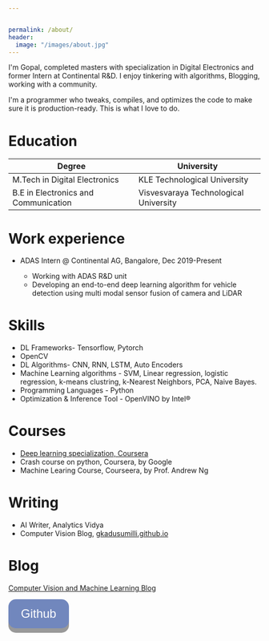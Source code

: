 ```yaml
---


permalink: /about/
header:
  image: "/images/about.jpg"
---
```


I'm Gopal, completed masters with specialization in Digital Electronics and former Intern at Continental R&D. I enjoy tinkering with algorithms, Blogging, working with a community.

I'm a programmer who tweaks, compiles, and optimizes the code to make sure it is production-ready. This is what I love to do.



Education
======

| Degree | University |
| --- | --- |
| M.Tech in Digital Electronics | KLE Technological University |
| B.E in Electronics and Communication | Visvesvaraya Technological University |


Work experience
======
* ADAS Intern @ Continental AG, Bangalore, Dec 2019-Present

   * Working with ADAS R&D unit
   * Developing an end-to-end deep learning algorithm for vehicle detection using multi modal sensor fusion of camera and LiDAR
  
   

Skills
======
* DL Frameworks- Tensorflow, Pytorch
* OpenCV
* DL Algorithms- CNN, RNN, LSTM, Auto Encoders
* Machine Learning algorithms - SVM, Linear regression, logistic regression, k-means clustring, k-Nearest Neighbors, PCA, Naive Bayes.
* Programming Languages - Python
* Optimization & Inference Tool - OpenVINO by Intel® 

Courses
======
* <a href="https://www.coursera.org/account/accomplishments/specialization/certificate/DNJHMTSMUMTT" title="Deep learning specialization, Coursera"> Deep learning specialization, Coursera </a>
* Crash course on python, Coursera, by Google
* Machine Learing Course, Courseera, by Prof. Andrew Ng

Writing
======

* AI Writer, Analytics Vidya 
* Computer Vision Blog, [gkadusumilli.github.io](https://gkadusumilli.github.io)

Blog
======
<a href="https://gkadusumilli.github.io/" title="Computer Vision and Machine Learning Blog">Computer Vision and Machine Learning Blog</a>

<style>
.button {
  display: inline-block;
  padding: 15px 25px;
  font-size: 24px;
  cursor: pointer;
  text-align: center;
  text-decoration: none;
  outline: none;
  color: #fff;
  background-color: #7187bd;
  border: none;
  border-radius: 15px;
  box-shadow: 0 9px #999;
}

.button:hover {background-color: #7187bd}

.button:active {
  background-color: #7187bd;
  box-shadow: 0 5px #666;
  transform: translateY(4px);
}
</style>

<button class="button" onclick="location.href='https://github.com/gkadusumilli/'" type="button">Github</button>

